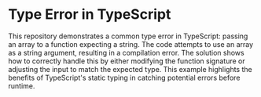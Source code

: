 # Type Error in TypeScript
This repository demonstrates a common type error in TypeScript: passing an array to a function expecting a string.  The code attempts to use an array as a string argument, resulting in a compilation error.
The solution shows how to correctly handle this by either modifying the function signature or adjusting the input to match the expected type.
This example highlights the benefits of TypeScript's static typing in catching potential errors before runtime.